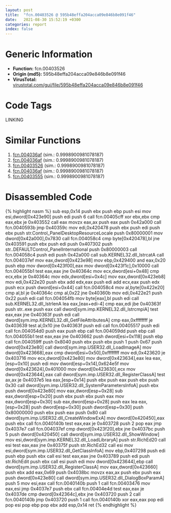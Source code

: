 ```yaml
---
layout: post
title:  "fcn.00403526 @ 595b48effa204acca09e846b8e091f46"
date:   2021-08-30 15:52:19 +0300
categories: report
index: false
---
```


# Generic Information
- **Function:** fcn.00403526
- **Origin (md5):** 595b48effa204acca09e846b8e091f46
- **VirusTotal:** [virustotal.com/gui/file/595b48effa204acca09e846b8e091f46][virustotal_ref]

# Code Tags
<span class="tag" id="LINKING">LINKING</span>


# Similar Functions

1. [fcn.004036af][similar_1_ref] (sim.: 0.9998900981078187)
2. [fcn.004036af][similar_2_ref] (sim.: 0.9998900981078187)
3. [fcn.00403526][similar_3_ref] (sim.: 0.9998900981078187)
4. [fcn.004036af][similar_4_ref] (sim.: 0.9998900981078187)
5. [fcn.00403555][similar_5_ref] (sim.: 0.9998900981078187)


# Disassembled Code

{% highlight nasm %}
sub esp,0x14
push ebx
push ebp
push esi
mov esi,dword[0x423e90]
push edi
push 6
call fcn.00405cff
xor ebx,ebx
cmp eax,ebx
je 0x403552
call eax
movzx eax,ax
push eax
push 0x42a000
call fcn.0040593b
jmp 0x40359c
mov edi,0x420478
push ebx
push edi
push ebx
push str.Control_PanelDesktopResourceLocale
push 0x80000001
mov dword[0x42a000],0x7830
call fcn.004058c4
cmp byte[0x420478],bl
jne 0x403591
push ebx
push edi
push 0x407302
push str..DEFAULTControl_PanelInternational
push 0x80000003
call fcn.004058c4
push edi
push 0x42a000
call sub.KERNEL32.dll_lstrcatA
call fcn.004037ef
mov eax,dword[0x423e98]
mov ebp,0x429400
and eax,0x20
push ebp
mov dword[0x423f00],eax
mov dword[0x423f1c],0x10000
call fcn.004055b1
test eax,eax
jne 0x40364c
mov ecx,dword[esi+0x48]
cmp ecx,ebx
je 0x40364c
mov edx,dword[esi+0x4c]
mov eax,dword[0x423eb8]
mov edi,0x422e20
push ebx
add edx,eax
push edi
add ecx,eax
push edx
push ecx
push dword[esi+0x44]
call fcn.004058c4
mov al,byte[0x422e20]
cmp al,bl
je 0x40364c
cmp al,0x22
jne 0x40360b
mov edi,0x422e21
push 0x22
push edi
call fcn.004054fb
mov byte[eax],bl
push edi
call sub.KERNEL32.dll_lstrlenA
lea eax,[eax+edi-4]
cmp eax,edi
jbe 0x40363f
push str..exe
push eax
call dword[sym.imp.KERNEL32.dll_lstrcmpiA]
test eax,eax
jne 0x40363f
push edi
call dword[sym.imp.KERNEL32.dll_GetFileAttributesA]
cmp eax,0xffffffff
je 0x403639
test al,0x10
jne 0x40363f
push edi
call fcn.00405517
push edi
call fcn.004054d0
push eax
push ebp
call fcn.004059dd
push ebp
call fcn.004055b1
test eax,eax
jne 0x403662
push dword[esi+0x118]
push ebp
call fcn.004059ff
push 0x8040
push ebx
push ebx
push 1
push 0x67
push dword[0x423e80]
call dword[sym.imp.USER32.dll_LoadImageA]
mov dword[0x423668],eax
cmp dword[esi+0x50],0xffffffff
mov edi,0x423620
je 0x403716
mov ecx,dword[0x423e80]
mov dword[0x423634],eax
lea eax,[esp+0x10]
push edi
mov dword[esp+0x14],0x624e5f
mov dword[0x423624],0x401000
mov dword[0x423630],ecx
mov dword[0x423644],eax
call dword[sym.imp.USER32.dll_RegisterClassA]
test ax,ax
je 0x4037e5
lea eax,[esp+0x14]
push ebx
push eax
push ebx
push 0x30
call dword[sym.imp.USER32.dll_SystemParametersInfoA]
push ebx
push dword[0x423e80]
mov eax,dword[esp+0x28]
sub eax,dword[esp+0x20]
push ebx
push ebx
push eax
mov eax,dword[esp+0x30]
sub eax,dword[esp+0x28]
push eax
lea eax,[esp+0x28]
push dword[esp+0x30]
push dword[esp+0x30]
push 0x80000000
push ebx
push eax
push 0x80
call dword[sym.imp.USER32.dll_CreateWindowExA]
mov dword[0x420450],eax
push ebx
call fcn.0040140b
test eax,eax
je 0x403728
push 2
pop eax
jmp 0x4037e7
call fcn.004037ef
cmp dword[0x423f20],ebx
jne 0x4037bc
push 5
push dword[0x420450]
call dword[sym.imp.USER32.dll_ShowWindow]
mov esi,dword[sym.imp.KERNEL32.dll_LoadLibraryA]
push str.RichEd20
call esi
test eax,eax
jne 0x40375f
push str.RichEd32
call esi
mov esi,dword[sym.imp.USER32.dll_GetClassInfoA]
mov ebp,0x407298
push edi
push ebp
push ebx
call esi
test eax,eax
jne 0x403789
push edi
push str.RichEdit
push ebx
call esi
push edi
mov dword[0x423644],ebp
call dword[sym.imp.USER32.dll_RegisterClassA]
mov eax,dword[0x423660]
push ebx
add eax,0x69
push 0x4038bc
movzx eax,ax
push ebx
push eax
push dword[0x423e80]
call dword[sym.imp.USER32.dll_DialogBoxParamA]
push 5
mov esi,eax
call fcn.0040140b
push 1
call fcn.00403476
mov eax,esi
jmp 0x4037e7
push ebx
call fcn.00404e4d
test eax,eax
je 0x4037de
cmp dword[0x42364c],ebx
jne 0x403720
push 2
call fcn.0040140b
jmp 0x403720
push 1
call fcn.0040140b
xor eax,eax
pop edi
pop esi
pop ebp
pop ebx
add esp,0x14
ret
{% endhighlight %}


[similar_1_ref]: /report/fcn.004036af@024d69b3dfb503973cce5c1700f282aa
[similar_2_ref]: /report/fcn.004036af@983fe9598b69120a048e4bbfe8d8764c
[similar_3_ref]: /report/fcn.00403526@045e0ff2c8ee6fdcaf20f3769c6f3c76
[similar_4_ref]: /report/fcn.004036af@06689e718004fe3ee3bfc132b456240e
[similar_5_ref]: /report/fcn.00403555@8cfdb0713f3b8f9b0a5ef775f40cf182
[virustotal_ref]: https://www.virustotal.com/gui/file/595b48effa204acca09e846b8e091f46